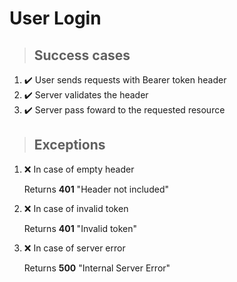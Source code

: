 # User Login

> ## Success cases

1. :heavy_check_mark: User sends requests with Bearer token header
2. :heavy_check_mark: Server validates the header
3. :heavy_check_mark: Server pass foward to the requested resource 

> ## Exceptions

1. :x: In case of empty header
    
    Returns **401** "Header not included"

2. :x: In case of invalid token

    Returns **401** "Invalid token"

3. :x: In case of server error

    Returns **500** "Internal Server Error"